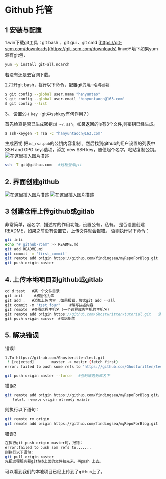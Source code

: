 
# Github 托管

## 1 安装与配置
1.win下载git工具：git bash 、git gui 、git cmd 
[https://git-scm.com/downloads](https://git-scm.com/downloads)
linux环境下如果yum源有git包，

```bash
yum -y install git-all.noarch
```

若没有还是去官网下载。


2.打开git bash，执行以下命令，配置git的`用户名`与`邮箱`

```bash
$ git config --global user.name "hanyuntao"
$ git config --global user.email "hanyuntaocn@163.com"
$ git config --list
```

3。 设置`SSH key`（git中sshkey有何作用？）

首先检查是否已生成密钥`cd ~/.ssh`，如果返回的ls有3个文件,则密钥已经生成。

```bash
$ ssh-keygen -t rsa -C "hanyuntaocn@163.com"
```
生成密钥
把`id_rsa.pub`的公钥内容复制 ，然后找到github的用户设置的列表中SSH and GPG keys选项，添加 new SSH key，随便起个名字，粘贴复制公钥。
![在这里插入图片描述](https://img-blog.csdnimg.cn/20200401103800121.png?x-oss-process=image/watermark,type_ZmFuZ3poZW5naGVpdGk,shadow_10,text_aHR0cHM6Ly9ibG9nLmNzZG4ubmV0L3hpeGloYWhhbGVsZWhlaGU=,size_16,color_FFFFFF,t_70)

```bash
ssh -T git@github.com   #远程登录git
```
## 2. 界面创建github
![在这里插入图片描述](https://img-blog.csdnimg.cn/d2878a332369473ebfc24e517f6e7763.png?x-oss-process=image/watermark,type_ZHJvaWRzYW5zZmFsbGJhY2s,shadow_50,text_Q1NETiBAZ2hvc3R3cml0dGVu,size_11,color_FFFFFF,t_70,g_se,x_16)
![在这里插入图片描述](https://img-blog.csdnimg.cn/575eb1a2d61448d9b8a9993854497d03.png?x-oss-process=image/watermark,type_ZHJvaWRzYW5zZmFsbGJhY2s,shadow_50,text_Q1NETiBAZ2hvc3R3cml0dGVu,size_20,color_FFFFFF,t_70,g_se,x_16)



## 3 创建仓库上传github或gitlab
非常简单，起名字，描述库的作用功能，设置公有，私有。
是否设置创建README，如果之前没有设置它，上传文件就会报错。
否则执行以下命令：

```bash
git init
echo "# github-roam" >> README.md
git add README.md
git commit -m 'first_commit'
git remote add origin https://github.com/findingsea/myRepoForBlog.git
git push origin master
```

## 4. 上传本地项目到github或gitlab


```c
cd d:test   #某一个文件目录
git init     #初始化为库
git add .   #添加上传内容 ,如果报错，尝试git add --all
git commit -m "test four"    #编写描述内容
git remote  #查看远程主机名（一个远程库伪主机的主机名）
git remote add origin https://github.com/Ghostwritten/tutorial.git   添加远程库名
git push origin master  #推送到库
```

## 5. 解决错误
错误1
```bash
1.To https://github.com/Ghostwritten/test.git
 ! [rejected]        master -> master (fetch first)
error: failed to push some refs to 'https://github.com/Ghostwritten/test.git'
```

```bash
git push origin master --force   #强制推送到库名下
```

错误2
```bash
git remote add origin https://github.com/findingsea/myRepoForBlog.git，出现错误：
　　fatal: remote origin already exists
```
则执行以下语句：

```bash
git remote rm origin
git remote add origin https://github.com/findingsea/myRepoForBlog.git 
```
错误3
```bash
在执行git push origin master时，报错：
error:failed to push som refs to.......
则执行以下语句：
git pull origin master
先把远程服务器github上面的文件拉先来，再push 上去。
```

可以看到我们的本地项目已经上传到了`github`上了。
